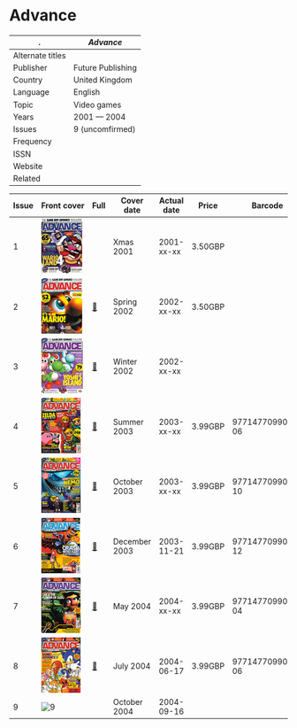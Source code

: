 # Advance

. | _Advance_
--- | ---
Alternate titles | 
Publisher | Future Publishing
Country | United Kingdom
Language | English
Topic | Video games
Years | 2001 &mdash; 2004
Issues | 9 (uncomfirmed)
Frequency | 
ISSN | 
Website | 
Related | 

Issue | Front&nbsp;cover | Full | Cover date | Actual date | Price | Barcode | Extras
----- | ---------------- | ---- | ---------- | ----------- | ----- | ------- | ------
1|![1](advance/01.png)||Xmas 2001|2001-xx-xx|3.50GBP||
2|![2](advance/02.png)|[🔗][2]|Spring 2002|2002-xx-xx|3.50GBP||
3|![3](advance/03.png)|[🔗][3]|Winter 2002|2002-xx-xx|||
4|![4](advance/04.png)|[🔗][4]|Summer 2003|2003-xx-xx|3.99GBP|9771477099019-06|Cheats book
5|![5](advance/05.png)|[🔗][5]|October 2003|2003-xx-xx|3.99GBP|9771477099019-10|
6|![6](advance/06.png)|[🔗][6]|December 2003|2003-11-21|3.99GBP|9771477099019-12|A-Z Cheats Bible
7|![7](advance/07.png)|[🔗][7]|May 2004|2004-xx-xx|3.99GBP|9771477099019-04|
8|![8](advance/08.png)|[🔗][8]|July 2004|2004-06-17|3.99GBP|9771477099019-06|A-Z Cheats Bible
9|![9](advance/09.png)||October 2004|2004-09-16|||Tips book

[2]: https://archive.org/details/advance-02
[3]: https://archive.org/details/advance-03
[4]: https://archive.org/details/advance-04
[5]: https://archive.org/details/advance-05
[6]: https://archive.org/details/advance-06
[7]: https://archive.org/details/advance-07
[8]: https://archive.org/details/advance-08

